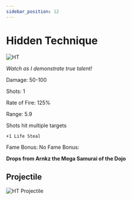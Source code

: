 ```yaml
---
sidebar_position: 12
---
```


# Hidden Technique

![HT](https://vwiki.valorserver.com/api/item/picture/hidden%20technique)

<i>Watch as I demonstrate true talent!</i>

Damage: 50-100

Shots: 1

Rate of Fire: 125%

Range: 5.9

Shots hit multiple targets

    +1 Life Steal
   
Fame Bonus: No Fame Bonus:

**Drops from Arnkz the Mega Samurai of the Dojo**

## Projectile

![HT Projectile](https://cdn.discordapp.com/attachments/953134990428868629/981727292508209284/hiddentechnique.gif)

